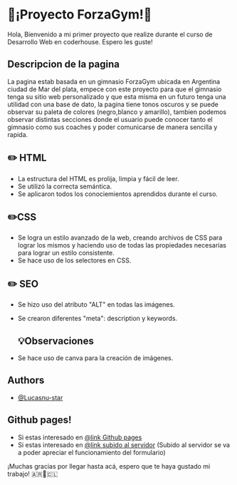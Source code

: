 # :small_blue_diamond:¡Proyecto ForzaGym!:small_blue_diamond:

Hola, Bienvenido a mi primer proyecto que realize durante el curso de Desarrollo Web en coderhouse. Espero les guste!


## Descripcion de la pagina
La pagina estab basada en un gimnasio ForzaGym ubicada en Argentina ciudad de Mar del plata, empece con este proyecto para que el gimnasio tenga su sitio web personalizado y que esta misma en un futuro tenga una utilidad con una base de dato, la pagina tiene tonos oscuros y se puede observar su paleta de colores (negro,blanco y amarillo), tambien podemos observar distintas secciones donde el usuario puede conocer tanto el gimnasio como sus coaches y poder comunicarse de manera sencilla y rapida.



## :pencil2: HTML

 - La estructura del HTML es prolija, limpia y fácil de leer.
 - Se utilizó la correcta semántica.
 - Se aplicaron todos los conociemientos aprendidos durante el curso.
 ## :pencil2:CSS

 - Se logra un estilo avanzado de la web, creando archivos de CSS para lograr los mismos y haciendo uso de todas las propiedades necesarias para lograr un estilo consistente.
 - Se hace uso de los selectores en CSS.
  ## :pencil2: SEO

 - Se hizo uso del atributo "ALT" en todas las imágenes.
 - Se crearon diferentes "meta": description y keywords.
   ## :bulb:Observaciones

 - Se hace uso de canva para la creación de imágenes.
 
 



## Authors

- [@Lucasnu-star](https://www.github.com/octokatherine)
##  Github pages!

- Si estas interesado en [@link Github pages](https://lucasnu-star.github.io/Forza-Gym-Finalisima/)
- Si estas interesado en [@link subido al servidor](https://forzagymm.000webhostapp.com/) (Subido al servidor se va a poder apreciar el funcionamiento del formulario)

¡Muchas gracias por llegar hasta acá, espero que te haya gustado mi trabajo!  :argentina::white_heart::chile:

